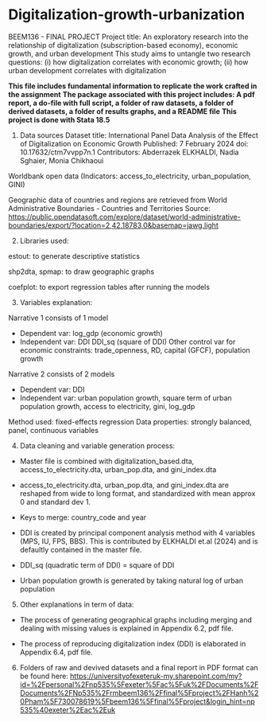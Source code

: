 # Digitalization-growth-urbanization

BEEM136 - FINAL PROJECT
Project title: An exploratory research into the relationship of digitalization (subscription-based economy), economic growth, and urban development
This study aims to untangle two research questions: (i) how digitalization correlates with economic growth; (ii) how urban development correlates with digitalization

**This file includes fundamental information to replicate the work crafted in the assignment**
**The package associated with this project includes: A pdf report, a do-file with full script, a folder of raw datasets, a folder of derived datasets, a folder of results graphs, and a README file**
**This project is done with Stata 18.5**

1. Data sources
Dataset title: International Panel Data Analysis of the Effect of Digitalization on Economic Growth
Published: 7 February 2024
doi: 10.17632/ctm7vvpp7n.1
Contributors: Abderrazek ELKHALDI, Nadia Sghaier, Monia Chikhaoui

Worldbank open data (Indicators: access_to_electricity, urban_population, GINI)

Geographic data of countries and regions are retrieved from World Administrative Boundaries - Countries and Territories
Source: https://public.opendatasoft.com/explore/dataset/world-administrative-boundaries/export/?location=2,42.18783,0&basemap=jawg.light


2. Libraries used:

estout: to generate descriptive statistics

shp2dta, spmap: to draw geographic graphs

coefplot: to export regression tables after running the models

3. Variables explanation:

Narrative 1 consists of 1 model
- Dependent var: log_gdp (economic growth)
- Independent var: 
DDI
DDI_sq (square of DDI)
Other control var for economic constraints: trade_openness, RD, capital (GFCF), population growth

Narrative 2 consists of 2 models
- Dependent var: DDI
- Independent var: urban population growth, square term of urban population growth, access to electricity, gini, log_gdp

Method used: fixed-effects regression
Data properties: strongly balanced, panel, continuous variables

4. Data cleaning and variable generation process:
   
- Master file is combined with digitalization_based.dta, access_to_electricity.dta, urban_pop.dta, and gini_index.dta
  
- access_to_electricity.dta, urban_pop.dta, and gini_index.dta are reshaped from wide to long format, and standardized with mean approx 0 and standard dev 1.
  
- Keys to merge: country_code and year
  
- DDI is created by principal component analysis method with 4 variables (MPS, IU, FPS, BBS). This is contributed by ELKHALDI et.al (2024) and is defaultly contained in the master file.
  
- DDI_sq (quadratic term of DDI) = square of DDI
  
- Urban population growth is generated by taking natural log of urban population

5. Other explanations in term of data:
   
- The process of generating geographical graphs including merging and dealing with missing values is explained in Appendix 6.2, pdf file.
  
- The process of reproducing digitalization index (DDI) is elaborated in Appendix 6.4, pdf file.

6. Folders of raw and devived datasets and a final report in PDF format can be found here: https://universityofexeteruk-my.sharepoint.com/my?id=%2Fpersonal%2Fnp535%5Fexeter%5Fac%5Fuk%2FDocuments%2FDocuments%2FNp535%2Frmbeem136%2Ffinal%5Fproject%2FHanh%20Pham%5F730078619%5Fbeem136%5Ffinal%5Fproject&login_hint=np535%40exeter%2Eac%2Euk
  
